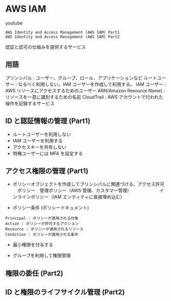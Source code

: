 # AWS IAM

youtube

```
AWS Identity and Access Management (AWS IAM) Part1
AWS Identity and Access Management (AWS IAM) Part2
```

認証と認可の仕組みを提供するサービス

## 用語

プリンシパル : ユーザー、グループ、ロール、アプリケーションなど
ルートユーザー : なるべく利用しない。IAM ユーザーを作成して利用する。
IAM ユーザー : AWS リソースにアクセスするためのユーザー
ARN(Amazon Resource Name) : リソースを一意に識別するための名前
CloudTrail : AWS アカウントで行われた操作を記録するサービス

## ID と認証情報の管理 (Part1)

- ルートユーザーを利用しない
- IAM ユーザーを利用する
- アクセスキーを共有しない
- 特権ユーザーには MFA を設定する

## アクセス権限の管理 (Part1)

- ポリシーオブジェクトを作成してプリンシパルに関連づける、アクセス許可
  　ポリシー　管理ポリシー（AWS 管理、カスタマー管理）
  　　　　　　インラインポリシー（IAM エンティティに直接埋め込む）

- ポリシー条件 (ポリシードキュメント)

```
Principal : ポリシーが適用される対象
Action : ポリシーが許可するアクション
Resource : ポリシーが適用されるリソース
Condition : ポリシーが適用される条件
```

- 最小権限を付与する

- グループを利用して権限管理

## 権限の委任 (Part2)

## ID と権限のライフサイクル管理 (Part2)
